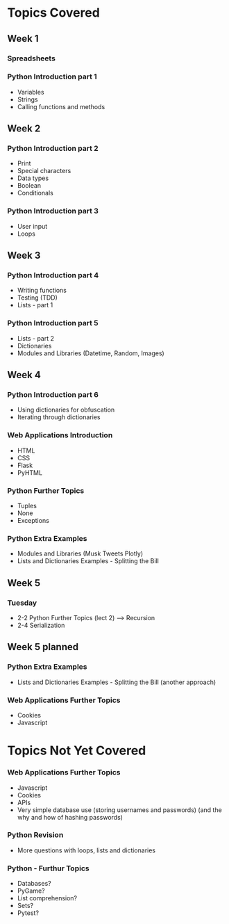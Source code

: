 # Topics Covered

## Week 1

### Spreadsheets

### Python Introduction part 1
* Variables
* Strings
* Calling functions and methods

## Week 2

### Python Introduction part 2
* Print
* Special characters
* Data types
* Boolean
* Conditionals

### Python Introduction part 3
* User input
* Loops

## Week 3

### Python Introduction part 4
* Writing functions
* Testing (TDD)
* Lists - part 1

### Python Introduction part 5
* Lists - part 2
* Dictionaries
* Modules and Libraries (Datetime, Random, Images)

## Week 4

### Python Introduction part 6
* Using dictionaries for obfuscation
* Iterating through dictionaries

### Web Applications Introduction
* HTML
* CSS
* Flask
* PyHTML

### Python Further Topics
* Tuples
* None
* Exceptions

### Python Extra Examples
* Modules and Libraries (Musk Tweets Plotly)
* Lists and Dictionaries Examples - Splitting the Bill

## Week 5

### Tuesday

* 2-2 Python Further Topics (lect 2) --> Recursion
* 2-4 Serialization


## Week 5 planned

### Python Extra Examples
* Lists and Dictionaries Examples - Splitting the Bill (another approach)

### Web Applications Further Topics
* Cookies
* Javascript

# Topics Not Yet Covered

### Web Applications Further Topics
* Javascript
* Cookies
* APIs
* Very simple database use (storing usernames and passwords) (and the why and how of hashing passwords)

### Python Revision
* More questions with loops, lists and dictionaries


### Python - Furthur Topics

* Databases?
* PyGame?
* List comprehension?
* Sets?
* Pytest?


